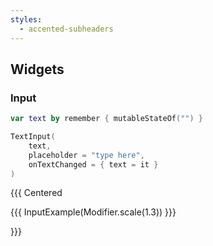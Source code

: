 ```yaml
---
styles:
  - accented-subheaders
---
```


## Widgets

### Input

```kotlin
var text by remember { mutableStateOf("") }

TextInput(
    text,
    placeholder = "type here",
    onTextChanged = { text = it }
)
```

{{{ Centered

{{{ InputExample(Modifier.scale(1.3)) }}}

}}}
